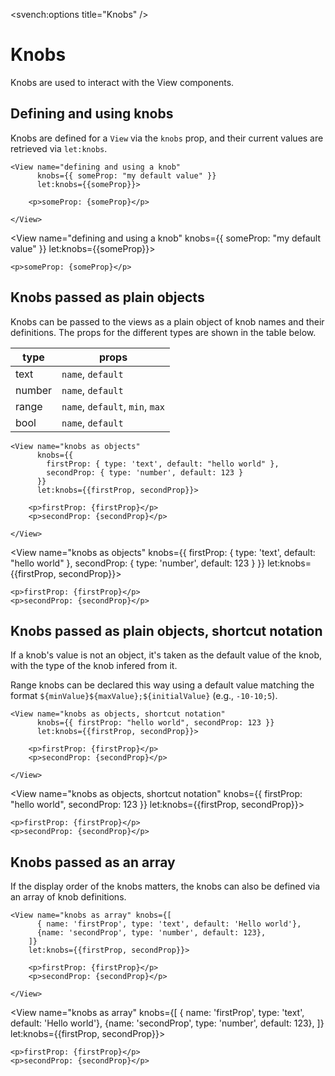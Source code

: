 <script>
   import { View } from 'svench';
</script>

<svench:options title="Knobs" />

# Knobs

Knobs are used to interact with the View components.

## Defining and using knobs

Knobs are defined for a `View` via the `knobs` prop, and their current values are retrieved via `let:knobs`.

```svelte
<View name="defining and using a knob" 
      knobs={{ someProp: "my default value" }} 
      let:knobs={{someProp}}>

    <p>someProp: {someProp}</p>

</View>
```

<View name="defining and using a knob" knobs={{ someProp: "my default value" }} let:knobs={{someProp}}>

    <p>someProp: {someProp}</p>

</View>

## Knobs passed as plain objects

Knobs can be passed to the views as a plain object of knob names and their definitions. The props for the different types are shown in the table below.


| type      | props                           |
|-----------|---------------------------------|
| text      | `name`, `default`               |
| number    | `name`, `default`               |
| range     | `name`, `default`, `min`, `max` |
| bool      | `name`, `default`               |

```svelte
<View name="knobs as objects" 
      knobs={{ 
        firstProp: { type: 'text', default: "hello world" }, 
        secondProp: { type: 'number', default: 123 } 
      }} 
      let:knobs={{firstProp, secondProp}}>

    <p>firstProp: {firstProp}</p>
    <p>secondProp: {secondProp}</p>

</View>
```

<View name="knobs as objects" 
      knobs={{ 
        firstProp: { type: 'text', default: "hello world" }, 
        secondProp: { type: 'number', default: 123 } 
      }} 
      let:knobs={{firstProp, secondProp}}>

    <p>firstProp: {firstProp}</p>
    <p>secondProp: {secondProp}</p>

</View>

## Knobs passed as plain objects, shortcut notation

If a knob's value is not an object, it's taken as the default value of the knob, with the type of the knob infered from it.

Range knobs can be declared this way using a default value matching the format `${minValue}${maxValue};${initialValue}` (e.g., `-10-10;5`).


```svelte
<View name="knobs as objects, shortcut notation" 
      knobs={{ firstProp: "hello world", secondProp: 123 }} 
      let:knobs={{firstProp, secondProp}}>

    <p>firstProp: {firstProp}</p>
    <p>secondProp: {secondProp}</p>

</View>
```

<View name="knobs as objects, shortcut notation" knobs={{ firstProp: "hello world", secondProp: 123 }} let:knobs={{firstProp, secondProp}}>

    <p>firstProp: {firstProp}</p>
    <p>secondProp: {secondProp}</p>

</View>

## Knobs passed as an array

If the display order of the knobs matters, the knobs can also be defined via an array of knob definitions. 

```svelte
<View name="knobs as array" knobs={[ 
      { name: 'firstProp', type: 'text', default: 'Hello world'}, 
      {name: 'secondProp', type: 'number', default: 123},
    ]}  
    let:knobs={{firstProp, secondProp}}>

    <p>firstProp: {firstProp}</p>
    <p>secondProp: {secondProp}</p>

</View>
```

<View name="knobs as array" knobs={[ 
      { name: 'firstProp', type: 'text', default: 'Hello world'}, 
      {name: 'secondProp', type: 'number', default: 123},
    ]}  
    let:knobs={{firstProp, secondProp}}>

    <p>firstProp: {firstProp}</p>
    <p>secondProp: {secondProp}</p>

</View>
